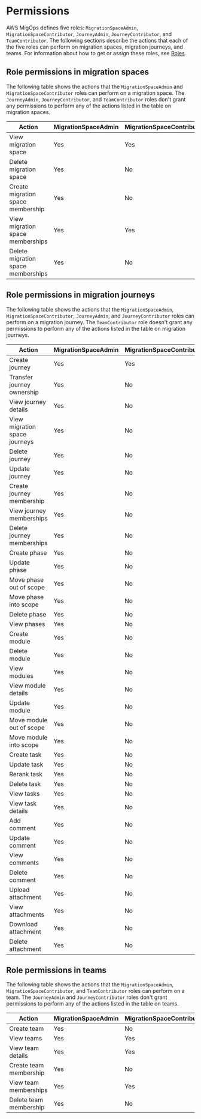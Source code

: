 # Permissions<a name="permissions-table"></a>

AWS MigOps defines five roles: `MigrationSpaceAdmin`, `MigrationSpaceContributor`, `JourneyAdmin`, `JourneyContributor`, and `TeamContributor`\. The following sections describe the actions that each of the five roles can perform on migration spaces, migration journeys, and teams\. For information about how to get or assign these roles, see [Roles](roles.md)\.

## Role permissions in migration spaces<a name="migration-space-permissions"></a>

The following table shows the actions that the `MigrationSpaceAdmin` and `MigrationSpaceContributor` roles can perform on a migration space\. The `JourneyAdmin`, `JourneyContributor`, and `TeamContributor` roles don't grant any permissions to perform any of the actions listed in the table on migration spaces\.


| Action | MigrationSpaceAdmin | MigrationSpaceContributor | 
| --- | --- | --- | 
| View migration space | Yes | Yes | 
| Delete migration space | Yes | No | 
| Create migration space membership | Yes | No | 
| View migration space memberships | Yes | Yes | 
| Delete migration space memberships | Yes | No | 

## Role permissions in migration journeys<a name="migration-space-permissions"></a>

The following table shows the actions that the `MigrationSpaceAdmin`, `MigrationSpaceContributor`, `JourneyAdmin`, and `JourneyContributor` roles can perform on a migration journey\. The `TeamContributor` role doesn't grant any permissions to perform any of the actions listed in the table on migration journeys\.


| Action | MigrationSpaceAdmin | MigrationSpaceContributor | JourneyAdmin | JourneyContributor | 
| --- | --- | --- | --- | --- | 
| Create journey | Yes | Yes | No | No | 
| Transfer journey ownership | Yes | No | Yes | No | 
| View journey details | Yes | No | Yes | Yes | 
| View migration space journeys | Yes | No | No | No | 
| Delete journey | Yes | No | Yes | No | 
| Update journey | Yes | No | Yes | Yes | 
| Create journey membership | Yes | No | Yes | No | 
| View journey memberships | Yes | No | Yes | Yes | 
| Delete journey memberships | Yes | No | Yes | No | 
| Create phase | Yes | No | Yes | Yes | 
| Update phase | Yes | No | Yes | Yes | 
| Move phase out of scope | Yes | No | Yes | Yes | 
| Move phase into scope | Yes | No | Yes | Yes | 
| Delete phase | Yes | No | Yes | No | 
| View phases | Yes | No | Yes | Yes | 
| Create module | Yes | No | Yes | Yes | 
| Delete module | Yes | No | Yes | No | 
| View modules | Yes | No | Yes | Yes | 
| View module details | Yes | No | Yes | Yes | 
| Update module | Yes | No | Yes | Yes | 
| Move module out of scope | Yes | No | Yes | Yes | 
| Move module into scope | Yes | No | Yes | Yes | 
| Create task | Yes | No | Yes | Yes | 
| Update task | Yes | No | Yes | Yes | 
| Rerank task | Yes | No | Yes | Yes | 
| Delete task | Yes | No | Yes | No | 
| View tasks | Yes | No | Yes | Yes | 
| View task details | Yes | No | Yes | Yes | 
| Add comment | Yes | No | Yes | Yes | 
| Update comment | Yes | No | Yes | Yes | 
| View comments | Yes | No | Yes | Yes | 
| Delete comment | Yes | No | Yes | No | 
| Upload attachment | Yes | No | Yes | Yes | 
| View attachments | Yes | No | Yes | Yes | 
| Download attachment | Yes | No | Yes | Yes | 
| Delete attachment | Yes | No | Yes | No | 

## Role permissions in teams<a name="team-permissions"></a>

The following table shows the actions that the `MigrationSpaceAdmin`, `MigrationSpaceContributor`, and `TeamContributor` roles can perform on a team\. The `JourneyAdmin` and `JourneyContributor` roles don't grant permissions to perform any of the actions listed in the table on teams\.


| Action | MigrationSpaceAdmin | MigrationSpaceContributor | TeamContributor | 
| --- | --- | --- | --- | 
| Create team | Yes | No | No | 
| View teams | Yes | Yes | No | 
| View team details | Yes | Yes | Yes | 
| Create team membership | Yes | No | No | 
| View team memberships | Yes | Yes | Yes | 
| Delete team membership | Yes | No | No | 